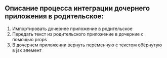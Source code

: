 ## Описание процесса интеграции дочернего приложения в родительское:

1. Импортировать дочернее приложение в родительское
2. Передать текст из родительского приложение в дочерние с помощью props
3. В дочернем приложении вернуть переменную с текстом обёрнутую в jsx элемент